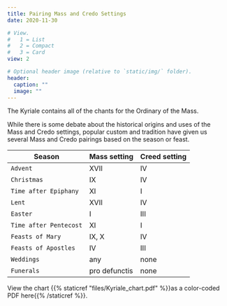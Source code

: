 ```yaml
---
title: Pairing Mass and Credo Settings
date: 2020-11-30

# View.
#   1 = List
#   2 = Compact
#   3 = Card
view: 2

# Optional header image (relative to `static/img/` folder).
header:  
  caption: ""
  image: ""
---
```


The Kyriale contains all of the chants for the Ordinary of the Mass. 

While there is some debate about the historical origins and uses of the Mass and Credo settings, popular custom and tradition have given us several Mass and Credo pairings based on the season or feast. 

| Season                | Mass setting   | Creed setting |
| ------------------    | -------------- | ------------- |
| `Advent`              | XVII           | IV   |
| `Christmas`           | IX             | IV   | 
| `Time after Epiphany` | XI             | I    |
| `Lent`                | XVII           | IV   |
| `Easter`              | I              | III  |
| `Time after Pentecost`| XI             | I    |
| `Feasts of Mary`      | IX, X          | IV   | 
| `Feasts of Apostles`  | IV             | III  |
| `Weddings`            | any            | none |
| `Funerals`            | pro defunctis  | none | 

View the chart {{% staticref "files/Kyriale_chart.pdf" %}}as a color-coded PDF here{{% /staticref %}}.


